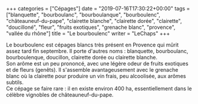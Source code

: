 +++
categories = ["Cépages"]
date = "2019-07-16T17:30:22+00:00"
tags = ["blanquette", "bourboulanc", "bourboulanque", "bourboulenc", "châteauneuf-du-pape", "clairette blanche", "clairette dorée", "clairette", "doucilloné", "fleur", "fruits exotiques", "grenache blanc", "provence", "vallée du rhône"] 
title = "Le bourboulenc"
writer = "LeChaps"
+++

Le bourboulenc est  cépages blancs très présent en Provence qui mûrit assez tard fin septembre. Il porte d'autres noms : blanquette, bourboulanc, bourboulenque, doucillon, clairette dorée ou clairette blanche.  
Son arôme est un peu prononcé, avec une légère odeur de fruits exotiques et de fleurs (genêts). Il s'assemble avantageusement avec le grenache blanc où la clairette pour produire un vin frais, peu alcoolisée, aux arômes subtils.  
Ce cépage se faire rare : il en existe environ 400 ha, essentiellement dans le célèbre vignobles de châteauneuf-du-pape.
